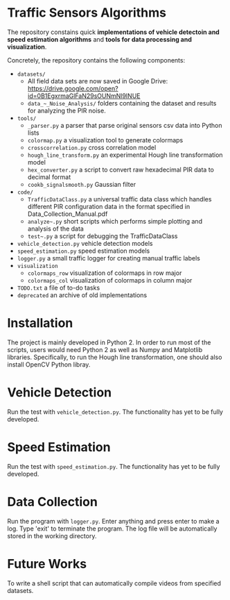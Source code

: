 # Traffic Sensors Algorithms

The repository constains quick **implementations of vehicle detectoin and speed estimation algorithms** and **tools for data processing and visualization**. 

Concretely, the repository contains the following components:

- `datasets/`
    - All field data sets are now saved in Google Drive: https://drive.google.com/open?id=0B1EgxrmaGlFaN29sOUNmNl9INUE
    - `data_~_Noise_Analysis/` folders containing the dataset and results for analyzing the PIR noise. 
- `tools/`
    - `_parser.py` a parser that parse original sensors csv data into Python lists
    - `colormap.py` a visualization tool to generate colormaps
    - `crosscorrelation.py` cross correlation model
    - `hough_line_transform.py` an experimental Hough line transformation model
    - `hex_converter.py` a script to convert raw hexadecimal PIR data to decimal format
    - `cookb_signalsmooth.py` Gaussian filter
- `code/`
    - `TrafficDataClass.py` a universal traffic data class which handles different PIR configuration data in the format specified in Data_Collection_Manual.pdf
    - `analyze~.py` short scripts which performs simple plotting and analysis of the data
    - `test~.py` a script for debugging the TrafficDataClass
- `vehicle_detection.py` vehicle detection models
- `speed_estimation.py` speed estimation models
- `logger.py` a small traffic logger for creating manual traffic labels
- `visualization`
    - `colormaps_row` visualization of colormaps in row major
    - `colormaps_col` visualization of colormaps in column major
- `TODO.txt` a file of to-do tasks
- `deprecated` an archive of old implementations

# Installation

The project is mainly developed in Python 2. In order to run most of the scripts, users would need Python 2 as well as Numpy and Matplotlib libraries. Specifically, to run the Hough line transformation, one should also install OpenCV Python libray.

# Vehicle Detection

Run the test with `vehicle_detection.py`. The functionality has yet to be fully developed.

# Speed Estimation

Run the test with `speed_estimation.py`. The functionality has yet to be fully developed.

# Data Collection

Run the program with `logger.py`. Enter anything and press enter to make a log. Type 'exit' to terminate the program. The log file will be automatically stored in the working directory.

# Future Works

To write a shell script that can automatically compile videos from specified datasets.
